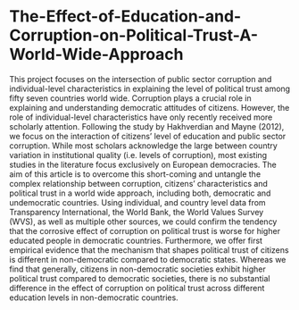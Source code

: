 # The-Effect-of-Education-and-Corruption-on-Political-Trust-A-World-Wide-Approach

This project focuses on the intersection of public sector corruption and individual-level characteristics in explaining the level of political trust among fifty seven countries world wide. Corruption plays a crucial role in explaining and understanding democratic attitudes of citizens. However, the role of individual-level characteristics have only recently received more scholarly attention. Following the study by Hakhverdian and Mayne (2012), we focus on the interaction of citizens’ level of education and public sector corruption. While most scholars acknowledge the large between country variation in institutional quality (i.e. levels of corruption), most existing studies in the literature focus exclusively on European democracies. The aim of this article is to overcome this short-coming and untangle the complex relationship between corruption, citizens’ characteristics and political trust in a world wide approach, including both, democratic and undemocratic countries. Using individual, and country level data from Transparency International, the World Bank, the World Values Survey (WVS), as well as multiple other sources, we could confirm the tendency that the corrosive effect of corruption on political trust is worse for higher educated people in democratic countries. Furthermore, we offer first empirical evidence that the mechanism that shapes political trust of citizens is different in non-democratic compared to democratic states. Whereas we find that generally, citizens in non-democratic societies exhibit higher political trust compared to democratic societies, there is no substantial difference in the effect of corruption on political trust across different education levels in non-democratic countries.
